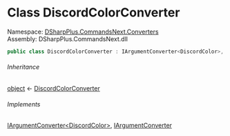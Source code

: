 # Class DiscordColorConverter

Namespace: [DSharpPlus.CommandsNext.Converters](DSharpPlus.CommandsNext.Converters.md)  
Assembly: DSharpPlus.CommandsNext.dll

```csharp
public class DiscordColorConverter : IArgumentConverter<DiscordColor>, IArgumentConverter
```

###### Inheritance

[object](https://learn.microsoft.com/dotnet/api/system.object) ← 
[DiscordColorConverter](DSharpPlus.CommandsNext.Converters.DiscordColorConverter.md)

###### Implements

[IArgumentConverter<DiscordColor\>](DSharpPlus.CommandsNext.Converters.IArgumentConverter\-1.md), 
[IArgumentConverter](DSharpPlus.CommandsNext.Converters.IArgumentConverter.md)

